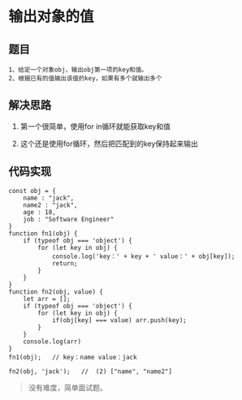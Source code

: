 # 输出对象的值

## 题目

	1、给定一个对象obj，输出obj第一项的key和值。
	2、根据已有的值输出该值的key，如果有多个就输出多个

## 解决思路

1. 第一个很简单，使用for in循环就能获取key和值

2. 这个还是使用for循环，然后把匹配到的key保持起来输出

## 代码实现

``` JS
const obj = {
	name : "jack",
	name2 : "jack",
    age : 18,
    job : "Software Engineer"
}
function fn1(obj) {
	if (typeof obj === 'object') {
		for (let key in obj) {
			console.log('key：' + key + ' value：' + obj[key]);
			return;
		}
	}
}
function fn2(obj, value) {
	let arr = [];
	if (typeof obj === 'object') {
		for (let key in obj) {
			if(obj[key] === value) arr.push(key);
		}
	}
	console.log(arr)
}
fn1(obj);	// key：name value：jack

fn2(obj, 'jack');	//  (2) ["name", "name2"]
```

> 没有难度，简单面试题。
